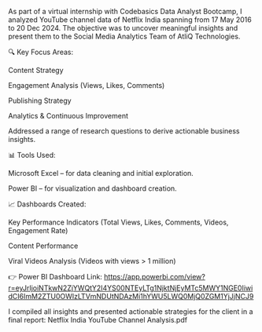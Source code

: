 As part of a virtual internship with Codebasics Data Analyst Bootcamp, I analyzed YouTube channel data of Netflix India spanning from 17 May 2016 to 20 Dec 2024. The objective was to uncover meaningful insights and present them to the Social Media Analytics Team of AtliQ Technologies.

🔍 Key Focus Areas:

Content Strategy

Engagement Analysis (Views, Likes, Comments)

Publishing Strategy

Analytics & Continuous Improvement

Addressed a range of research questions to derive actionable business insights.

📊 Tools Used:

Microsoft Excel – for data cleaning and initial exploration.

Power BI – for visualization and dashboard creation.

📈 Dashboards Created:

Key Performance Indicators (Total Views, Likes, Comments, Videos, Engagement Rate)

Content Performance

Viral Videos Analysis (Videos with views > 1 million)

👉 Power BI Dashboard Link: https://app.powerbi.com/view?r=eyJrIjoiNTkwN2ZjYWQtY2I4YS00NTEyLTg1NjktNjEyMTc5MWY1NGE0IiwidCI6ImM2ZTU0OWIzLTVmNDUtNDAzMi1hYWU5LWQ0MjQ0ZGM1YjJjNCJ9

I compiled all insights and presented actionable strategies for the client in a final report:
Netflix India YouTube Channel Analysis.pdf

